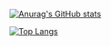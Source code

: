 [![Anurag's GitHub stats](https://github-readme-stats.vercel.app/api?username=wik3d)](https://github.com/anuraghazra/github-readme-stats)

[![Top Langs](https://github-readme-stats.vercel.app/api/top-langs/?username=zyprus&layout=compact)](https://github.com/anuraghazra/github-readme-stats)

